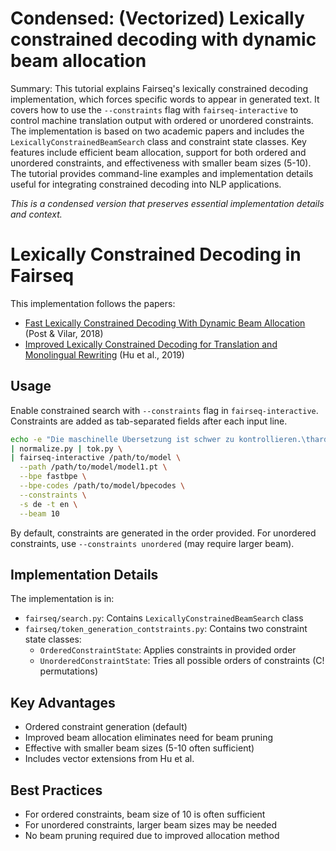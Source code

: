# Condensed: (Vectorized) Lexically constrained decoding with dynamic beam allocation

Summary: This tutorial explains Fairseq's lexically constrained decoding implementation, which forces specific words to appear in generated text. It covers how to use the `--constraints` flag with `fairseq-interactive` to control machine translation output with ordered or unordered constraints. The implementation is based on two academic papers and includes the `LexicallyConstrainedBeamSearch` class and constraint state classes. Key features include efficient beam allocation, support for both ordered and unordered constraints, and effectiveness with smaller beam sizes (5-10). The tutorial provides command-line examples and implementation details useful for integrating constrained decoding into NLP applications.

*This is a condensed version that preserves essential implementation details and context.*

# Lexically Constrained Decoding in Fairseq

This implementation follows the papers:
- [Fast Lexically Constrained Decoding With Dynamic Beam Allocation](https://www.aclweb.org/anthology/N18-1119/) (Post & Vilar, 2018)
- [Improved Lexically Constrained Decoding for Translation and Monolingual Rewriting](https://www.aclweb.org/anthology/N19-1090/) (Hu et al., 2019)

## Usage

Enable constrained search with `--constraints` flag in `fairseq-interactive`. Constraints are added as tab-separated fields after each input line.

```bash
echo -e "Die maschinelle Übersetzung ist schwer zu kontrollieren.\thard\ttoinfluence" \
| normalize.py | tok.py \
| fairseq-interactive /path/to/model \
  --path /path/to/model/model1.pt \
  --bpe fastbpe \
  --bpe-codes /path/to/model/bpecodes \
  --constraints \
  -s de -t en \
  --beam 10
```

By default, constraints are generated in the order provided. For unordered constraints, use `--constraints unordered` (may require larger beam).

## Implementation Details

The implementation is in:
- `fairseq/search.py`: Contains `LexicallyConstrainedBeamSearch` class
- `fairseq/token_generation_contstraints.py`: Contains two constraint state classes:
  - `OrderedConstraintState`: Applies constraints in provided order
  - `UnorderedConstraintState`: Tries all possible orders of constraints (C! permutations)

## Key Advantages

- Ordered constraint generation (default) 
- Improved beam allocation eliminates need for beam pruning
- Effective with smaller beam sizes (5-10 often sufficient)
- Includes vector extensions from Hu et al.

## Best Practices

- For ordered constraints, beam size of 10 is often sufficient
- For unordered constraints, larger beam sizes may be needed
- No beam pruning required due to improved allocation method